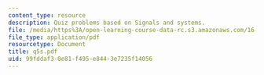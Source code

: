 ```yaml
---
content_type: resource
description: Quiz problems based on Signals and systems.
file: /media/https%3A/open-learning-course-data-rc.s3.amazonaws.com/16-01-unified-engineering-i-ii-iii-iv-fall-2005-spring-2006/99fddaf30e81f495e8443e7235f14056_q5s.pdf
file_type: application/pdf
resourcetype: Document
title: q5s.pdf
uid: 99fddaf3-0e81-f495-e844-3e7235f14056
---
```

